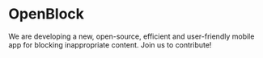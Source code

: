 # OpenBlock
We are developing a new, open-source, efficient and user-friendly mobile app for blocking inappropriate content. Join us to contribute!
